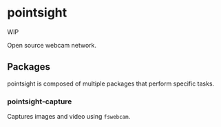 # pointsight

WIP

Open source webcam network.

## Packages

pointsight is composed of multiple packages that perform specific tasks.

### pointsight-capture

Captures images and video using `fswebcam`.

